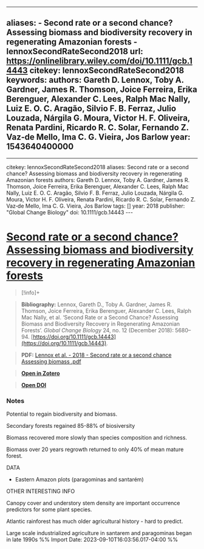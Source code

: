 

---
aliases:
    - Second rate or a second chance? Assessing biomass and biodiversity recovery in regenerating Amazonian forests
    - lennoxSecondRateSecond2018
url: https://onlinelibrary.wiley.com/doi/10.1111/gcb.14443
citekey: lennoxSecondRateSecond2018
keywords: 
authors: Gareth D. Lennox, Toby A. Gardner, James R. Thomson, Joice Ferreira, Erika Berenguer, Alexander C. Lees, Ralph Mac Nally, Luiz E. O. C. Aragão, Silvio F. B. Ferraz, Julio Louzada, Nárgila G. Moura, Victor H. F. Oliveira, Renata Pardini, Ricardo R. C. Solar, Fernando Z. Vaz‐de Mello, Ima C. G. Vieira, Jos Barlow
year: 1543640400000
---
--- 
citekey: lennoxSecondRateSecond2018 
aliases: Second rate or a second chance? Assessing biomass and biodiversity recovery in regenerating Amazonian forests
authors: Gareth D. Lennox, Toby A. Gardner, James R. Thomson, Joice Ferreira, Erika Berenguer, Alexander C. Lees, Ralph Mac Nally, Luiz E. O. C. Aragão, Silvio F. B. Ferraz, Julio Louzada, Nárgila G. Moura, Victor H. F. Oliveira, Renata Pardini, Ricardo R. C. Solar, Fernando Z. Vaz‐de Mello, Ima C. G. Vieira, Jos Barlow 
tags: [] 
year: 2018 
publisher: "Global Change Biology" 
doi: 10.1111/gcb.14443 --- 

# [Second rate or a second chance? Assessing biomass and biodiversity recovery in regenerating Amazonian forests](zotero://select/library/items/6JFALIF9)

  

> [!info]+

>**Bibliography:** Lennox, Gareth D., Toby A. Gardner, James R. Thomson, Joice Ferreira, Erika Berenguer, Alexander C. Lees, Ralph Mac Nally, et al. ‘Second Rate or a Second Chance? Assessing Biomass and Biodiversity Recovery in Regenerating Amazonian Forests’. _Global Change Biology_ 24, no. 12 (December 2018): 5680–94. [https://doi.org/10.1111/gcb.14443](https://doi.org/10.1111/gcb.14443).

>

>**PDF:** [Lennox et al. - 2018 - Second rate or a second chance Assessing biomass .pdf](file:///C:\Users\anaca\Zotero\storage\IPLFP3M9\Lennox%20et%20al.%20-%202018%20-%20Second%20rate%20or%20a%20second%20chance%20Assessing%20biomass%20.pdf)

>[**Open in Zotero**](zotero://select/library/items/6JFALIF9)

>[**Open DOI**](https://doi.org/10.1111/gcb.14443)

  


### Notes
  

Potential to regain biodiversity and biomass.

Secondary forests regained 85-88% of biosiversity

Biomass recovered more slowly than species composition and richness.

Biomass over 20 years regrowth returned to only 40% of mean mature forest.

DATA

- Eastern Amazon plots (paragominas and santarém)

OTHER INTERESTING INFO

Canopy cover and understory stem density are important occurrence predictors for some plant species.

Atlantic rainforest has much older agricultural history - hard to predict.

Large scale industrialized agriculture in santarem and paragominas began in late 1990s
%% Import Date: 2023-09-10T16:03:56.017-04:00 %%
